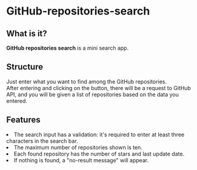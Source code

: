 # GitHub-repositories-search

What is it?
-----------
<strong>GitHub repositories search</strong> is a mini search app.

Structure
-----------
Just enter what you want to find among the GitHub repositories.<br>
After entering and clicking on the button, there will be a request to GitHub API, and you will be given a list of repositories based on the data you entered.

Features
-----------
<li>The search input has a validation: it's required to enter at least three characters in the search bar.</li>
<li>The maximum number of repositories shown is ten.</li>
<li>Each found repository has the number of stars and last update date.</li>
<li>If nothing is found, a "no-result message" will appear.</li>
